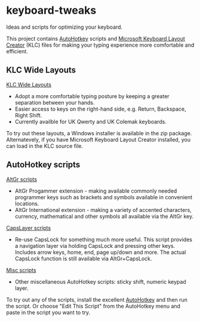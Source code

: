 keyboard-tweaks
===============

Ideas and scripts for optimizing your keyboard.

This project contains [AutoHotkey](http://ahkscript.org/ "AutoHotkey") scripts and [Microsoft Keyboard Layout Creator](http://msdn.microsoft.com/en-GB/goglobal/bb964665.aspx "Keyboard Layout Creator") (KLC) files for making your typing experience more comfortable and efficient.

## KLC Wide Layouts

[KLC Wide Layouts](KLC/ "KLC Wide Layouts")
- Adopt a more comfortable typing posture by keeping a greater separation between your hands.
- Easier access to keys on the right-hand side, e.g. Return, Backspace, Right Shift.
- Currently availble for UK Qwerty and UK Colemak keyboards.

To try out these layouts, a Windows installer is available in the zip package. Alternatevely, if you have Microsoft Keyboard Layout Creator installed, you can load in the KLC source file.

## AutoHotkey scripts

[AltGr scripts](AltGr/ "AltGr scripts")
- AltGr Progammer extension - making available commonly needed programmer keys such as brackets and symbols available in convenient locations.
- AltGr International extension - making a variety of accented characters, currency, mathematical and other symbols all available via the AltGr key.

[CapsLayer scripts](CapsLayer/ "CapsLayer scripts]")
- Re-use CapsLock for something much more useful. This script provides a navigation layer via holding CapsLock and pressing other keys. Includes arrow keys, home, end, page up/down and more. The actual CapsLock function is still available via AltGr+CapsLock.

[Misc scripts](Misc/ "Misc scripts]")
- Other miscellaneous AutoHotkey scripts: sticky shift, numeric keypad layer.

To try out any of the scripts, install the excellent [AutoHotkey](http://ahkscript.org/ "AutoHotkey") and then run the script. Or choose "Edit This Script" from the AutoHotkey menu and paste in the script you want to try.
